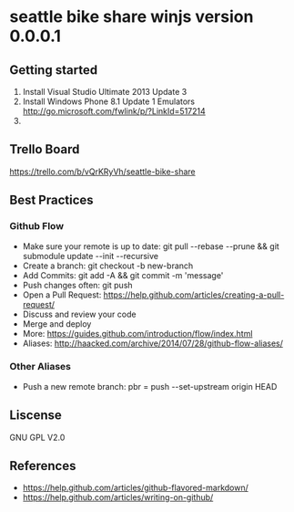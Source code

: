 # seattle bike share winjs version 0.0.0.1

## Getting started

1. Install Visual Studio Ultimate 2013 Update 3
2. Install Windows Phone 8.1 Update 1 Emulators http://go.microsoft.com/fwlink/p/?LinkId=517214
3.

## Trello Board
https://trello.com/b/vQrKRyVh/seattle-bike-share

## Best Practices

### Github Flow
* Make sure your remote is up to date: git pull --rebase --prune && git submodule update --init --recursive
* Create a branch: git checkout -b new-branch
* Add Commits: git add -A && git commit -m 'message'
* Push changes often: git push
* Open a Pull Request: https://help.github.com/articles/creating-a-pull-request/
* Discuss and review your code
* Merge and deploy
* More: https://guides.github.com/introduction/flow/index.html
* Aliases: http://haacked.com/archive/2014/07/28/github-flow-aliases/

### Other Aliases
* Push a new remote branch: pbr = push --set-upstream origin HEAD

## Liscense
GNU GPL V2.0

## References
* https://help.github.com/articles/github-flavored-markdown/
* https://help.github.com/articles/writing-on-github/
